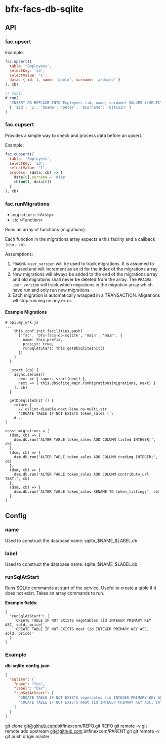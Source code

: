 # bfx-facs-db-sqlite

## API


### fac.upsert

Example:

```js
fac.upsert({
  table: 'Employees',
  selectKey: 'id',
  selectValue: '1',
  data: { id: 1, name: 'paolo', surname: 'ardoino' }
}, cb)

// runs:
d.run(
  "INSERT OR REPLACE INTO Employees (id, name, surname) VALUES ((SELECT id FROM Employees WHERE id = $id),  $name,  $surname)",
  { '$id': '1', '$name': 'peter', '$surname': 'bitcoin' }
)
```

### fac.cupsert

Provides a simple way to check and process data before an upsert.

Example:

```js
fac.cupsert({
  table: 'Employees',
  selectKey: 'id',
  selectValue: '1',
  process: (data, cb) => {
    data[0].surname = 'diaz'
    cb(null, data[0])
  }
}, cb)
```

### fac.runMigrations
  - `migrations`: &lt;Array&gt;
  - `cb`: &lt;Function&gt;

Runs an array of functions (migrations).

  Each function in the migrations array expects a this
  facility and a callback `(dsm, cb)`.

Assumptions:
 1.  `PRAGMA user_version` will be used to track migrations.  It is assumed to unused and will increment as an id for the index of the migrations array
 1.  New migrations will always be added to the end of the migrations array and old migratoins shall never be deleted from the array.  The `PRAGMA user_version` will track which migrations in the migration array which have run and only run new migrations.
 1.  Each migration is automatically wrapped in a TRANSACTION.   Migrations wll stop running on any error.

#### Example Migrations

```
# api.my.wrk.js
...
    this.conf.init.facilities.push(
      ['fac', 'bfx-facs-db-sqlite', 'main', 'main', {
        name: this.prefix,
        presist: true,
        runSqlAtStart: this.getDbSqliteInit()
      }]
    )
  }

  _start (cb) {
    async.series([
      next => { super._start(next) },
      next => { this.dbSqlite_main.runMigrations(migrations, next) }
    ], cb)
  }

  getDbSqliteInit () {
    return [
      // eslint-disable-next-line no-multi-str
      'CREATE TABLE IF NOT EXISTS token_sales ( \
    # ...
}

const migrations = [
  (dsm, cb) => {
    dsm.db.run('ALTER TABLE token_sales ADD COLUMN listed INTEGER;', cb)
  },
  (dsm, cb) => {
    dsm.db.run('ALTER TABLE token_sales ADD COLUMN trading INTEGER;', cb)
  },
  (dsm, cb) => {
    dsm.db.run('ALTER TABLE token_sales ADD COLUMN contribute_url TEXT;', cb)
  },
  (dsm, cb) => {
    dsm.db.run('ALTER TABLE token_sales RENAME TO token_listing;', cb)
  }
]
```

## Config

### name

Used to construct the database name: sqlite_$NAME_$LABEL.db

### label

Used to construct the database name: sqlite_$NAME_$LABEL.db

### runSqlAtStart

Runs SQLite commands at start of the service.
Useful to create a table if it does not exist.
Takes an array commands to run.

**Example fields:**

```
{
  "runSqlAtStart": [
    'CREATE TABLE IF NOT EXISTS vegetables (id INTEGER PRIMARY KEY ASC, sold, price)',
    'CREATE TABLE IF NOT EXISTS meat (id INTEGER PRIMARY KEY ASC, sold, price)'
  ]
}
```

### Example

**db-sqlite.config.json**

```json
{
  "sqlite": {
    "name": "foo",
    "label": "bar",
    "runSqlAtStart": [
      "CREATE TABLE IF NOT EXISTS vegetables (id INTEGER PRIMARY KEY ASC, sold, price)",
      "CREATE TABLE IF NOT EXISTS meat (id INTEGER PRIMARY KEY ASC, sold, price)"
    ]
  }
}


```
git clone git@github.com:bitfinexcom/REPO.git REPO
git remote -v
git remote add upstream git@github.com:bitfinexcom/PARENT.git
git remote -v
git push origin master
```
